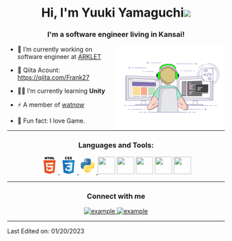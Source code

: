 
<h1 align="center">Hi, I'm Yuuki Yamaguchi<img width="30px" src="https://raw.githubusercontent.com/iampavangandhi/iampavangandhi/master/gifs/Hi.gif"></h1>
<h3 font-size="20" align="center">I'm a software engineer living in Kansai!</h3>

 <img align="right" style="width:16rem; height:auto" src="https://github.com/hhpr98/hhpr98/blob/main/gif/typing.gif"/>

- 👯 I’m currently working on software engineer at [ARKLET](https://arklet.jp/)

- 🤝 Qiita Acount: https://qiita.com/Frank27

- 👨‍💻 I’m currently learning **Unity**

- ⚡ A member of [watnow](http://www.watnow.jp/)

- 🌱 Fun fact: I love Game. 



---

<h3 align="center">Languages and Tools:</h3>

<p align="center"> 
  <a href="https://www.w3.org/html/" target="_blank"> 
    <img src="https://raw.githubusercontent.com/devicons/devicon/master/icons/html5/html5-original-wordmark.svg" alt="html5" width="40" height="40"/> 
  </a>
  <a href="https://www.w3schools.com/css/" target="_blank"> 
    <img src="https://raw.githubusercontent.com/devicons/devicon/master/icons/css3/css3-original-wordmark.svg" alt="css3" width="40" height="40"/> 
  </a> 
  <a href="https://www.python.org" target="_blank"> 
    <img src="https://raw.githubusercontent.com/devicons/devicon/master/icons/python/python-original.svg" alt="python" width="40" height="40"/> 
  </a>
  
  
  <img src="https://cdn.jsdelivr.net/gh/devicons/devicon/icons/swift/swift-original.svg"  width="40" height="40"/>
          
  <img src="https://cdn.jsdelivr.net/gh/devicons/devicon/icons/csharp/csharp-original.svg" width="40" height="40"/>
          
  <img src="https://cdn.jsdelivr.net/gh/devicons/devicon/icons/unity/unity-original.svg" width="40" height="40"/>
  
  <img src="https://cdn.jsdelivr.net/gh/devicons/devicon/icons/visualstudio/visualstudio-plain.svg" width="40" height="40"/>
  
  <img src="https://cdn.jsdelivr.net/gh/devicons/devicon/icons/unrealengine/unrealengine-original.svg" width="40" height="40"/>
          
</p>

----

<h3 align="center">Connect with me</h3>

<div style="margin-top:10px" align="center">
  <div>
    <a  href="https://www.linkedin.com/in/frankedin/" target="_blank">
      <img src="https://img.shields.io/badge/Linked%20In-0A66C2.svg?style=for-the-badge&logo=linkedin&logoColor=white" alt="example"/>
    </a>
    <a href="https://twitter.com/YY_Frank27" target="_blank">
      <img src="https://img.shields.io/badge/Twitter-1DA1F2.svg?style=for-the-badge&logo=twitter&logoColor=white" alt="example"/>
    </a>
  </div>
</div>


----

Last Edited on: 01/20/2023
